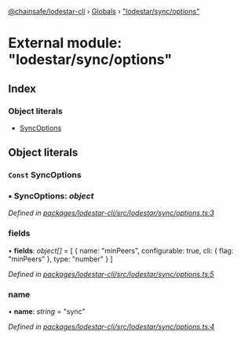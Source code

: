 [@chainsafe/lodestar-cli](../README.md) › [Globals](../globals.md) › ["lodestar/sync/options"](_lodestar_sync_options_.md)

# External module: "lodestar/sync/options"

## Index

### Object literals

* [SyncOptions](_lodestar_sync_options_.md#const-syncoptions)

## Object literals

### `Const` SyncOptions

### ▪ **SyncOptions**: *object*

*Defined in [packages/lodestar-cli/src/lodestar/sync/options.ts:3](https://github.com/ChainSafe/lodestar/blob/3dee406/packages/lodestar-cli/src/lodestar/sync/options.ts#L3)*

###  fields

• **fields**: *object[]* = [
    {
      name: "minPeers",
      configurable: true,
      cli: {
        flag: "minPeers"
      },
      type: "number"
    }
  ]

*Defined in [packages/lodestar-cli/src/lodestar/sync/options.ts:5](https://github.com/ChainSafe/lodestar/blob/3dee406/packages/lodestar-cli/src/lodestar/sync/options.ts#L5)*

###  name

• **name**: *string* = "sync"

*Defined in [packages/lodestar-cli/src/lodestar/sync/options.ts:4](https://github.com/ChainSafe/lodestar/blob/3dee406/packages/lodestar-cli/src/lodestar/sync/options.ts#L4)*
